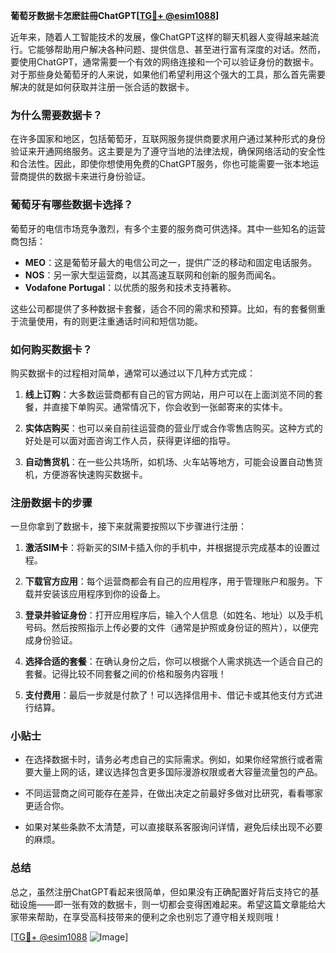 **葡萄牙数据卡怎麽註冊ChatGPT[[TG💪+ @esim1088](https://t.me/s/esim1088)]**

近年来，随着人工智能技术的发展，像ChatGPT这样的聊天机器人变得越来越流行。它能够帮助用户解决各种问题、提供信息、甚至进行富有深度的对话。然而，要使用ChatGPT，通常需要一个有效的网络连接和一个可以验证身份的数据卡。对于那些身处葡萄牙的人来说，如果他们希望利用这个强大的工具，那么首先需要解决的就是如何获取并注册一张合适的数据卡。

### 为什么需要数据卡？

在许多国家和地区，包括葡萄牙，互联网服务提供商要求用户通过某种形式的身份验证来开通网络服务。这主要是为了遵守当地的法律法规，确保网络活动的安全性和合法性。因此，即使你想使用免费的ChatGPT服务，你也可能需要一张本地运营商提供的数据卡来进行身份验证。

### 葡萄牙有哪些数据卡选择？

葡萄牙的电信市场竞争激烈，有多个主要的服务商可供选择。其中一些知名的运营商包括：

- **MEO**：这是葡萄牙最大的电信公司之一，提供广泛的移动和固定电话服务。
- **NOS**：另一家大型运营商，以其高速互联网和创新的服务而闻名。
- **Vodafone Portugal**：以优质的服务和技术支持著称。

这些公司都提供了多种数据卡套餐，适合不同的需求和预算。比如，有的套餐侧重于流量使用，有的则更注重通话时间和短信功能。

### 如何购买数据卡？

购买数据卡的过程相对简单，通常可以通过以下几种方式完成：

1. **线上订购**：大多数运营商都有自己的官方网站，用户可以在上面浏览不同的套餐，并直接下单购买。通常情况下，你会收到一张邮寄来的实体卡。
   
2. **实体店购买**：也可以亲自前往运营商的营业厅或合作零售店购买。这种方式的好处是可以面对面咨询工作人员，获得更详细的指导。

3. **自动售货机**：在一些公共场所，如机场、火车站等地方，可能会设置自动售货机，方便游客快速购买数据卡。

### 注册数据卡的步骤

一旦你拿到了数据卡，接下来就需要按照以下步骤进行注册：

1. **激活SIM卡**：将新买的SIM卡插入你的手机中，并根据提示完成基本的设置过程。

2. **下载官方应用**：每个运营商都会有自己的应用程序，用于管理账户和服务。下载并安装该应用程序到你的设备上。

3. **登录并验证身份**：打开应用程序后，输入个人信息（如姓名、地址）以及手机号码。然后按照指示上传必要的文件（通常是护照或身份证的照片），以便完成身份验证。

4. **选择合适的套餐**：在确认身份之后，你可以根据个人需求挑选一个适合自己的套餐。记得比较不同套餐之间的价格和服务内容哦！

5. **支付费用**：最后一步就是付款了！可以选择信用卡、借记卡或其他支付方式进行结算。

### 小贴士

- 在选择数据卡时，请务必考虑自己的实际需求。例如，如果你经常旅行或者需要大量上网的话，建议选择包含更多国际漫游权限或者大容量流量包的产品。
  
- 不同运营商之间可能存在差异，在做出决定之前最好多做对比研究，看看哪家更适合你。
  
- 如果对某些条款不太清楚，可以直接联系客服询问详情，避免后续出现不必要的麻烦。

### 总结

总之，虽然注册ChatGPT看起来很简单，但如果没有正确配置好背后支持它的基础设施——即一张有效的数据卡，则一切都会变得困难起来。希望这篇文章能给大家带来帮助，在享受高科技带来的便利之余也别忘了遵守相关规则哦！

[[TG💪+ @esim1088](https://t.me/s/esim1088) ![Image](https://i.postimg.cc/4NQfJmqS/Snipaste-2025-05-13-00-14-12.png)]